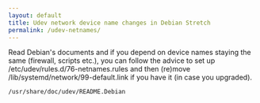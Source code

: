 ```yaml
---
layout: default
title: Udev network device name changes in Debian Stretch
permalink: /udev-netnames/
---
```


Read Debian's documents and if you depend on device names staying the same (firewall, scripts etc.), you can follow the advice to set up /etc/udev/rules.d/76-netnames.rules and then (re)move /lib/systemd/network/99-default.link if you have it (in case you upgraded).

```sh
/usr/share/doc/udev/README.Debian 
```
